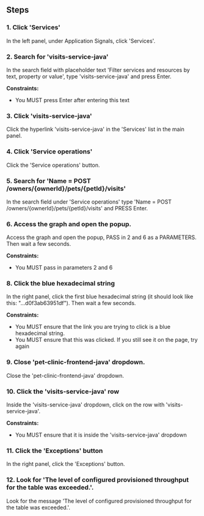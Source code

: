 ## Steps

### 1. Click 'Services'

In the left panel, under Application Signals, click 'Services'.

### 2. Search for 'visits-service-java'

In the search field with placeholder text 'Filter services and resources by text, property or value', type 'visits-service-java' and press Enter.

**Constraints:**
- You MUST press Enter after entering this text

### 3. Click 'visits-service-java'

Click the hyperlink 'visits-service-java' in the 'Services' list in the main panel.

### 4. Click 'Service operations'

Click the 'Service operations' button.

### 5. Search for 'Name = POST /owners/{ownerId}/pets/{petId}/visits'

In the search field under 'Service operations' type 'Name = POST /owners/{ownerId}/pets/{petId}/visits' and PRESS Enter.

### 6. Access the graph and open the popup.

Access the graph and open the popup, PASS in 2 and 6 as a PARAMETERS. Then wait a few seconds.

**Constraints:**
- You MUST pass in parameters 2 and 6

### 8. Click the blue hexadecimal string

In the right panel, click the first blue hexadecimal string (it should look like this: "...d0f3ab63951df"). Then wait a few seconds.

**Constraints:**
- You MUST ensure that the link you are trying to click is a blue hexadecimal string.
- You MUST ensure that this was clicked. If you still see it on the page, try again

### 9. Close 'pet-clinic-frontend-java' dropdown.

Close the 'pet-clinic-frontend-java' dropdown.

### 10. Click the 'visits-service-java' row
Inside the 'visits-service-java' dropdown, click on the row with 'visits-service-java'. 

**Constraints:**
- You MUST ensure that it is inside the 'visits-service-java' dropdown

### 11. Click the 'Exceptions' button

In the right panel, click the 'Exceptions' button.

### 12. Look for 'The level of configured provisioned throughput for the table was exceeded.'.

Look for the message 'The level of configured provisioned throughput for the table was exceeded.'.